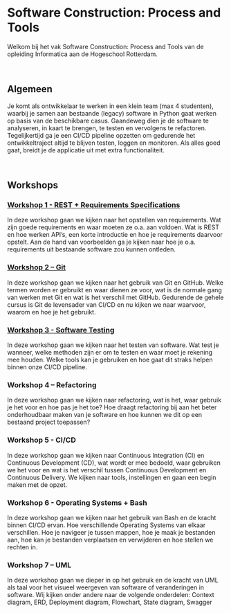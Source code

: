 # Software Construction: Process and Tools
Welkom bij het vak Software Construction: Process and Tools van de opleiding Informatica aan de Hogeschool Rotterdam.

<br>

## Algemeen
Je komt als ontwikkelaar te werken in een klein team (max 4 studenten), waarbij je samen aan bestaande
(legacy) software in Python gaat werken op basis van de beschikbare casus. Gaandeweg dien je de
software te analyseren, in kaart te brengen, te testen en vervolgens te refactoren. Tegelijkertijd ga je een
CI/CD pipeline opzetten om gedurende het ontwikkeltraject altijd te blijven testen, loggen en monitoren. Als
alles goed gaat, breidt je de applicatie uit met extra functionaliteit.

<br>

## Workshops

### <a href="/Workshop - Requirements Specification/01_introduction.md">Workshop 1 - REST + Requirements Specifications</a>

In deze workshop gaan we kijken naar het opstellen van requirements. Wat zijn goede requirements en
waar moeten ze o.a. aan voldoen. Wat is REST en hoe werken API’s, een korte introductie en hoe je
requirements daarvoor opstelt. Aan de hand van voorbeelden ga je kijken naar hoe je o.a. requirements uit
bestaande software zou kunnen ontleden.

### <a href="/Workshop - GIT/01_introduction.md">Workshop 2 – Git</a>
In deze workshop gaan we kijken naar het gebruik van Git en GitHub. Welke termen worden er gebruikt en
waar dienen ze voor, wat is de normale gang van werken met Git en wat is het verschil met GitHub.
Gedurende de gehele cursus is Git de levensader van CI/CD en nu kijken we naar waarvoor, waarom en
hoe je het gebruikt.

### <a href="/Workshop - Software Testing/01_introduction.md">Workshop 3 - Software Testing</a>
In deze workshop gaan we kijken naar het testen van software. Wat test je wanneer, welke methoden zijn
er om te testen en waar moet je rekening mee houden. Welke tools kan je gebruiken en hoe gaat dit straks
helpen binnen onze CI/CD pipeline.

### Workshop 4 – Refactoring
In deze workshop gaan we kijken naar refactoring, wat is het, waar gebruik je het voor en hoe pas je het
toe? Hoe draagt refactoring bij aan het beter onderhoudbaar maken van je software en hoe kunnen we dit
op een bestaand project toepassen?

### Workshop 5 - CI/CD
In deze workshop gaan we kijken naar Continuous Integration (CI) en Continuous Development (CD), wat
wordt er mee bedoeld, waar gebruiken we het voor en wat is het verschil tussen Continuous Development
en Continuous Delivery. We kijken naar tools, instellingen en gaan een begin maken met de opzet.

### Workshop 6 - Operating Systems + Bash
In deze workshop gaan we kijken naar het gebruik van Bash en de kracht binnen CI/CD ervan. Hoe
verschillende Operating Systems van elkaar verschillen. Hoe je navigeer je tussen mappen, hoe je maak
je bestanden aan, hoe kan je bestanden verplaatsen en verwijderen en hoe stellen we rechten in.

### Workshop 7 – UML
In deze workshop gaan we dieper in op het gebruik en de kracht van UML als taal voor het visueel
weergeven van software of veranderingen in software. Wij kijken onder andere naar de volgende
onderdelen: Context diagram, ERD, Deployment diagram, Flowchart, State diagram, Swagger